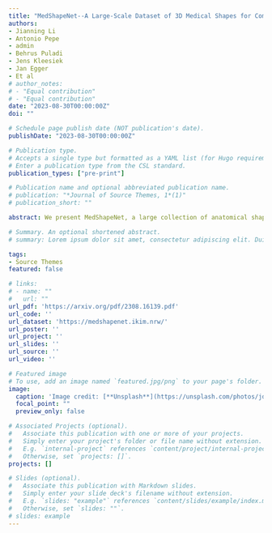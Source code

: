 ```yaml
---
title: "MedShapeNet--A Large-Scale Dataset of 3D Medical Shapes for Computer Vision"
authors:
- Jianning Li
- Antonio Pepe
- admin
- Behrus Puladi 
- Jens Kleesiek
- Jan Egger
- Et al
# author_notes:
# - "Equal contribution"
# - "Equal contribution"
date: "2023-08-30T00:00:00Z"
doi: ""

# Schedule page publish date (NOT publication's date).
publishDate: "2023-08-30T00:00:00Z"

# Publication type.
# Accepts a single type but formatted as a YAML list (for Hugo requirements).
# Enter a publication type from the CSL standard.
publication_types: ["pre-print"]

# Publication name and optional abbreviated publication name.
# publication: "*Journal of Source Themes, 1*(1)"
# publication_short: ""

abstract: We present MedShapeNet, a large collection of anatomical shapes (e.g., bones, organs, vessels) and 3D surgical instrument models. Prior to the deep learning era, the broad application of statistical shape models (SSMs) in medical image analysis is evidence that shapes have been commonly used to describe medical data. Nowadays, however, state-of-the-art (SOTA) deep learning algorithms in medical imaging are predominantly voxel-based. In computer vision, on the contrary, shapes (including, voxel occupancy grids, meshes, point clouds and implicit surface models) are preferred data representations in 3D, as seen from the numerous shape-related publications in premier vision conferences, such as the IEEE/CVF Conference on Computer Vision and Pattern Recognition (CVPR), as well as the increasing popularity of ShapeNet (about 51,300 models) and Princeton ModelNet (127,915 models) in computer vision research. MedShapeNet is created as an alternative to these commonly used shape benchmarks to facilitate the translation of data-driven vision algorithms to medical applications, and it extends the opportunities to adapt SOTA vision algorithms to solve critical medical problems. Besides, the majority of the medical shapes in MedShapeNet are modeled directly on the imaging data of real patients, and therefore it complements well existing shape benchmarks comprising of computer-aided design (CAD) models. MedShapeNet currently includes more than 100,000 medical shapes, and provides annotations in the form of paired data. It is therefore also a freely available repository of 3D models for extended reality (virtual reality - VR, augmented reality - AR, mixed reality - MR) and medical 3D printing. This white paper describes in detail the motivations behind MedShapeNet, the shape acquisition procedures, the use cases, as well as the usage of the online shape search portal https://medshapenet.ikim.nrw/ .

# Summary. An optional shortened abstract.
# summary: Lorem ipsum dolor sit amet, consectetur adipiscing elit. Duis posuere tellus ac convallis placerat. Proin tincidunt magna sed ex sollicitudin condimentum.

tags:
- Source Themes
featured: false

# links:
# - name: ""
#   url: ""
url_pdf: 'https://arxiv.org/pdf/2308.16139.pdf'
url_code: ''
url_dataset: 'https://medshapenet.ikim.nrw/'
url_poster: ''
url_project: ''
url_slides: ''
url_source: ''
url_video: ''

# Featured image
# To use, add an image named `featured.jpg/png` to your page's folder. 
image:
  caption: 'Image credit: [**Unsplash**](https://unsplash.com/photos/jdD8gXaTZsc)'
  focal_point: ""
  preview_only: false

# Associated Projects (optional).
#   Associate this publication with one or more of your projects.
#   Simply enter your project's folder or file name without extension.
#   E.g. `internal-project` references `content/project/internal-project/index.md`.
#   Otherwise, set `projects: []`.
projects: []

# Slides (optional).
#   Associate this publication with Markdown slides.
#   Simply enter your slide deck's filename without extension.
#   E.g. `slides: "example"` references `content/slides/example/index.md`.
#   Otherwise, set `slides: ""`.
# slides: example
---
```


<!-- {{% callout note %}}
Click the *Cite* button above to demo the feature to enable visitors to import publication metadata into their reference management software.
{{% /callout %}}

{{% callout note %}}
Create your slides in Markdown - click the *Slides* button to check out the example.
{{% /callout %}}

Add the publication's **full text** or **supplementary notes** here. You can use rich formatting such as including [code, math, and images](https://wowchemy.com/docs/content/writing-markdown-latex/). -->
